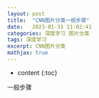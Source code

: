 ```yaml
---
layout: post
title:  "CNN图片分类一般步骤"
date:   2023-01-31 11:02:41
categories: 深度学习 图片分类
tags: 深度学习
excerpt: CNN图片分类
mathjax: true
---
```

* content
{:toc}

一般步骤